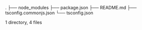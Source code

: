 .
├── node_modules
├── package.json
├── README.md
├── tsconfig.commonjs.json
└── tsconfig.json

1 directory, 4 files
